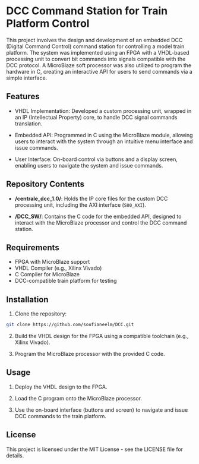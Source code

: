 # DCC Command Station for Train Platform Control

This project involves the design and development of an embedded DCC (Digital Command Control) command station for controlling a model train platform. The system was implemented using an FPGA with a VHDL-based processing unit to convert bit commands into signals compatible with the DCC protocol. A MicroBlaze soft processor was also utilized to program the hardware in C, creating an interactive API for users to send commands via a simple interface.


## Features

- VHDL Implementation: Developed a custom processing unit, wrapped in an IP (Intellectual Property) core, to handle DCC signal commands translation.

- Embedded API: Programmed in C using the MicroBlaze module, allowing users to interact with the system through an intuitive menu interface and issue commands.

- User Interface: On-board control via buttons and a display screen, enabling users to navigate the system and issue commands.


## Repository Contents

- **/centrale_dcc_1.0/**: Holds the IP core files for the custom DCC processing unit, including the AXI interface (`S00_AXI`).
  
- **/DCC_SW/**: Contains the C code for the embedded API, designed to interact with the MicroBlaze processor and control the DCC command station.



## Requirements

- FPGA with MicroBlaze support
- VHDL Compiler (e.g., Xilinx Vivado)
- C Compiler for MicroBlaze
- DCC-compatible train platform for testing


## Installation

1. Clone the repository:
   
```bash
git clone https://github.com/soufianeelm/DCC.git
```

2. Build the VHDL design for the FPGA using a compatible toolchain (e.g., Xilinx Vivado).
   
3. Program the MicroBlaze processor with the provided C code.


## Usage

1. Deploy the VHDL design to the FPGA.
   
2. Load the C program onto the MicroBlaze processor.
   
3. Use the on-board interface (buttons and screen) to navigate and issue DCC commands to the train platform.


## License

This project is licensed under the MIT License - see the LICENSE file for details.
